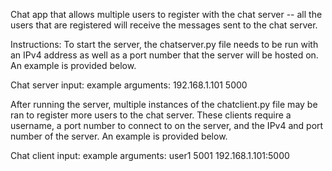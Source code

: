 Chat app that allows multiple users to register with the chat server -- all the users that are registered will receive the messages sent to the chat server.

Instructions: To start the server, the chatserver.py file needs to be run with an IPv4 address as well as a port number that the server will be hosted on. An example is provided below.

Chat server input: <IP> <port>
example arguments: 192.168.1.101 5000
 
After running the server, multiple instances of the chatclient.py file may be ran to register more users to the chat server. These clients require a username, a port number to connect to on the server, and the IPv4 and port number of the server. An example is provided below.
  
Chat client input: <user> <port> <chat server>
example arguments: user1 5001 192.168.1.101:5000
